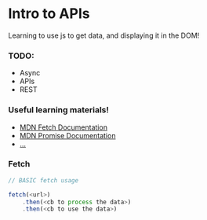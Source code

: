 # Intro to APIs
Learning to use js to get data, and displaying it in the DOM!


### TODO:
* Async
* APIs
* REST

### Useful learning materials!
- [MDN Fetch Documentation](https://developer.mozilla.org/en-US/docs/Web/API/Fetch_API)
- [MDN Promise Documentation](https://developer.mozilla.org/en-US/docs/Web/JavaScript/Reference/Global_Objects/Promise)
- [...]()

### Fetch
```js
// BASIC fetch usage

fetch(<url>)
    .then(<cb to process the data>)
    .then(<cb to use the data>)
```